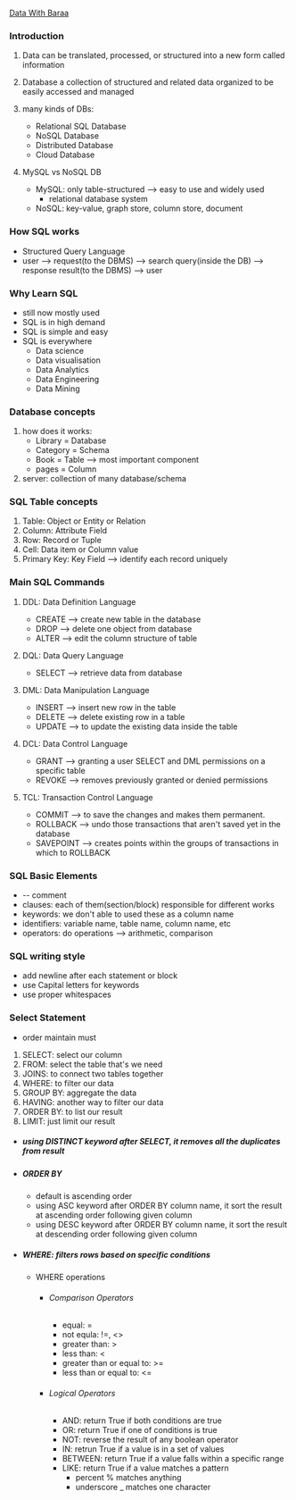 [Data With Baraa](https://www.youtube.com/watch?v=NTgejLheGeU) 

### Introduction
1. Data can be translated, processed, or structured into a new form called information
2. Database a collection of structured and related data organized to be easily accessed and managed

3. many kinds of DBs:
    - Relational SQL Database
    - NoSQL Database
    - Distributed Database
    - Cloud Database

4. MySQL vs NoSQL DB
    - MySQL: only table-structured --> easy to use and widely used
        - relational database system
    - NoSQL: key-value, graph store, column store, document


### How SQL works
- Structured Query Language
- user  -->  request(to the DBMS)  -->  search query(inside the DB)  -->  response result(to the DBMS)  -->  user


### Why Learn SQL
- still now mostly used
- SQL is in high demand
- SQL is simple and easy
- SQL is everywhere
    - Data science
    - Data visualisation
    - Data Analytics
    - Data Engineering
    - Data Mining


### Database concepts
1. how does it works:
    - Library = Database
    - Category = Schema
    - Book = Table  -->  most important component
    - pages = Column
2. server: collection of many database/schema


### SQL Table concepts
1. Table: Object or Entity or Relation
2. Column: Attribute Field
3. Row: Record or Tuple
4. Cell: Data item or Column value
5. Primary Key: Key Field  -->  identify each record uniquely


### Main SQL Commands
1. DDL: Data Definition Language
    - CREATE  -->  create new table in the database
    - DROP  -->  delete one object from database
    - ALTER  -->  edit the column structure of table

2. DQL: Data Query Language
    - SELECT  -->  retrieve data from database

3. DML: Data Manipulation Language
    - INSERT  -->  insert new row in the table
    - DELETE  -->  delete existing row in a table
    - UPDATE  -->  to update the existing data inside the table

4. DCL: Data Control Language
    - GRANT  -->  granting a user SELECT and DML permissions on a specific table
    - REVOKE  --> removes previously granted or denied permissions

5. TCL: Transaction Control Language
    - COMMIT  -->  to save the changes and makes them permanent.
    - ROLLBACK  -->  undo those transactions that aren't saved yet in the database
    - SAVEPOINT  -->  creates points within the groups of transactions in which to ROLLBACK


### SQL Basic Elements
- -- comment
- clauses: each of them(section/block) responsible for different works
- keywords: we don't able to used these as a column name
- identifiers: variable name, table name, column name, etc
- operators: do operations  --> arithmetic, comparison


### SQL writing style
- add newline after each statement or block
- use Capital letters for keywords
- use proper whitespaces


### Select Statement
- order maintain must
1. SELECT: select our column
2. FROM: select the table that's we need
3. JOINS: to connect two tables together
4. WHERE: to filter our data
5. GROUP BY: aggregate the data
6. HAVING: another way to filter our data
7. ORDER BY: to list our result
8. LIMIT: just limit our result
- ##### using DISTINCT keyword after SELECT, it removes all the duplicates from result

- ##### ORDER BY
    - default is ascending order
    - using ASC keyword after ORDER BY column name, it sort the result at ascending order following given column
    - using DESC keyword after ORDER BY column name, it sort the result at descending order following given column
- ##### WHERE: filters rows based on specific conditions
    - WHERE operations
        - ###### Comparison Operators
            - equal: =
            - not equla: !=, <>
            - greater than: >
            - less than: <
            - greater than or equal to: >=
            - less than or equal to: <=
        - ###### Logical Operators
            - AND: return True if both conditions are true
            - OR: return True if one of conditions is true
            - NOT: reverse the result of any boolean operator
            - IN: retrun True if a value is in a set of values
            - BETWEEN: return True if a value falls within a specific range
            - LIKE: return True if a value matches a pattern
                - percent % matches anything
                - underscore _ matches one character